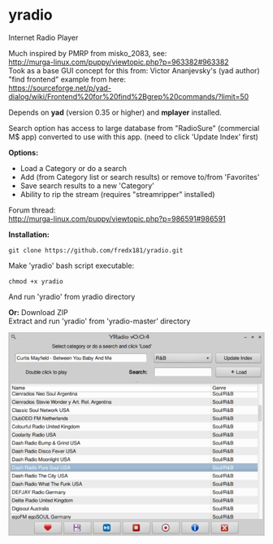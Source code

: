 # yradio
Internet Radio Player

Much inspired by PMRP from misko_2083, see:  
http://murga-linux.com/puppy/viewtopic.php?p=963382#963382  
Took as a base GUI concept for this from: Victor Ananjevsky's (yad author) "find frontend" example from here:  
https://sourceforge.net/p/yad-dialog/wiki/Frontend%20for%20find%2Bgrep%20commands/?limit=50  

Depends on **yad** (version 0.35 or higher) and **mplayer** installed.  

Search option has access to large database from "RadioSure" (commercial M$ app) converted to use with this app.
(need to click 'Update Index' first)    

**Options:**
- Load a Category or do a search
- Add (from Category list or search results) or remove to/from 'Favorites'      
- Save search results to a new 'Category'    
- Ability to rip the stream (requires "streamripper" installed)    
  
Forum thread:  
http://murga-linux.com/puppy/viewtopic.php?p=986591#986591

**Installation:**
```    
git clone https://github.com/fredx181/yradio.git  
```   
Make 'yradio' bash script executable:  
```  
chmod +x yradio  
```  
And run 'yradio' from yradio directory  
  
**Or:**    Download ZIP  
Extract and run 'yradio' from 'yradio-master' directory  
  
![yradio](YRadio.png)  
